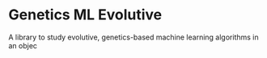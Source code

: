 # Genetics ML Evolutive
A library to study evolutive, genetics-based machine learning algorithms in an objec